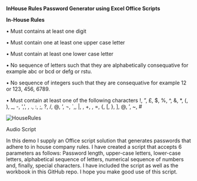 **InHouse Rules Password Generator using Excel Office Scripts**

**In-House Rules**


•	Must contains at least one digit

•	Must contain one at least one upper case letter

•	Must contain at least one lower case letter

•	No sequence of letters such that they are alphabetically consequative for example abc or bcd or defg or rstu.

•	No sequence of integers such that they are consequative for example 12 or 123, 456, 6789.

•	Must contain at least one of the following characters !, ”, £, $, %, ^, &, *, (, ), _, -, ',', , ., :, ;, ?, /, @, ’, ¬, `,, |, \, +, , =, {, [, }, ], @, ’, ~, #


![HouseRules](https://user-images.githubusercontent.com/47678539/216850511-f27b45a9-231a-4ebe-8128-f8776f5fd3f4.PNG)


Audio Script

In this demo I supply an Office script solution that generates passwords that adhere to in house company rules. I have created a script that accepts 6 parameters as follows: Password length, upper-case letters, lower-case letters, alphabetical sequence of letters, numerical sequence of numbers and, finally, special characters. I have included the script as well as the workbook in this GitHub repo. I hope you make good use of this script.
